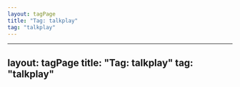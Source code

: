 ```yaml
---
layout: tagPage
title: "Tag: talkplay"
tag: "talkplay"
---
```

---
layout: tagPage
title: "Tag: talkplay"
tag: "talkplay"
---
